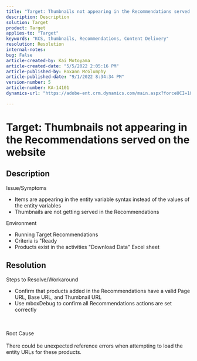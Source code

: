 ```yaml
---
title: "Target: Thumbnails not appearing in the Recommendations served on the website"
description: Description
solution: Target
product: Target
applies-to: "Target"
keywords: "KCS, thumbnails, Recommendations, Content Delivery"
resolution: Resolution
internal-notes: 
bug: False
article-created-by: Kai Motoyama
article-created-date: "5/5/2022 2:05:16 PM"
article-published-by: Roxann McGlumphy
article-published-date: "9/1/2022 8:34:34 PM"
version-number: 5
article-number: KA-14101
dynamics-url: "https://adobe-ent.crm.dynamics.com/main.aspx?forceUCI=1&pagetype=entityrecord&etn=knowledgearticle&id=4f2d5b63-7ccc-ec11-a7b5-6045bd00d995"

---
```

# Target: Thumbnails not appearing in the Recommendations served on the website

## Description

Issue/Symptoms<br>
- Items are appearing in the entity variable syntax instead of the values of the entity variables
- Thumbnails are not getting served in the Recommendations

Environment
- Running Target Recommendations
- Criteria is "Ready
- Products exist in the activities "Download Data" Excel sheet



## Resolution

Steps to Resolve/Workaround
- Confirm that products added in the Recommendations have a valid Page URL, Base URL, and Thumbnail URL
- Use mboxDebug to confirm all Recommendations actions are set correctly

<br><br>Root Cause<br><br>
There could be unexpected reference errors when attempting to load the entity URLs for these products.
